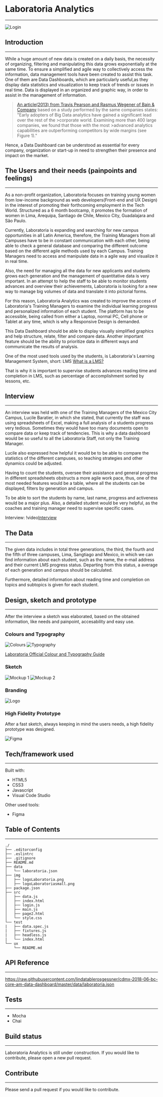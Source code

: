 
# Laboratoria Analytics

------------------------------------------------------------------------------------------------
![Login](src/img/Login.png)

## Introduction

------------------------------------------------------------------------------------------------

While a huge amount of new data is created on a daily basis, the necessity of organizing, filtering and manipulating this data grows exponentially at the same time. To ensure a simplified and agile way to collectively access the information, data management tools have been created to assist this task. One of them are Data Dashboards, which are particularly useful,as they display data statistics and visualization to keep track of trends or issues in real time. Data is displayed in an organized and graphic way, in order to assist in the management of information.

>[An article(2013) from Travis Pearson and Rasmus Wegener of Bain & Company](http://www.bain.com/publications/articles/big_data_the_organizational_challenge.aspx)
>based on a study performed by the same companies states:
>"Early adopters of Big Data analytics have gained a significant lead over the rest of the >corporate world. Examining more than 400 large companies, we found that those with the most >advanced analytics capabilities are outperforming competitors by wide margins (see Figure 1)."

Hence, a Data Dashboard can be understood as essential for every company, organization or start-up in need to strengthen their presence and impact on the market.

## The Users and their needs (painpoints and feelings)

------------------------------------------------------------------------------------------------

As a non-profit organization, Laboratoria focuses on training young women from low-income background as web developers(Front-end and UX Design) in the interest of promoting their forthcoming employment in the Tech World. Structured as a 6 month bootcamp, it promotes the formation of women in Lima, Arequipa, Santiago de Chile, Mexico City, Guadalajara and São Paulo.

Currently, Laboratoria is expanding and searching for new campus opportunities in all Latin America, therefore, the Training Managers from all Campuses have to be in constant communication with each other, being able to check a general database and comparing the different outcome based on the different agile methods used by each Campus. Training Managers need to access and manipulate data in a agile way and visualize it in real time.

Also, the need for managing all the data for new applicants and students grows each generation and the management of quantitative data is very important. In an attempt to help the staff to be able to monitor students advances and overview their achievements, Laboratoria is looking for a new way to manage big volumes of data and translate it into pictorial forms.

For this reason, Laboratoria Analytics was created to improve the access of Laboratoria's Training Managers to examine the individual learning progress and personalized information of each student. The platform has to be accessible, being called from either a Laptop, normal PC, Cell phone or Tablet at any time, which is why a Responsive Design is demanded.

This Data Dashboard should be able to  display visually simplified graphics and help structure, relate, filter and compare data. Another important feature should be the ability to prioritize data in different ways and communicate the results of analysis.

One of the most used tools used by the students, is Laboratoria's Learning Management System, short: LMS [What is a LMS?](https://en.wikipedia.org/wiki/Learning_management_system)

That is why it is important to supervise students advances reading time and completion in LMS, such as percentage of accomplishment sorted by lessons, etc.

## Interview

------------------------------------------------------------------------------------------------
An interview was held with one of the Training Managers of the Mexico City Campus, Lucile Baratier, in which she stated, that currently the staff was using spreadsheets of Excel, making a full analysis of a students progress very tedious. Sometimes they would have too many documents open to compare data or keep track of tendencies. This is why a data dashboard would be so useful to all the Laboratoria Staff, not only the Training Manager.

Lucile also expressed how helpful it would be to be able to compare the statistics of the different campuses, so teaching strategies and other dynamics could be adjusted.

Having to count the students, oversee their assistance and general progress in different spreadsheets obstructs a more agile work pace, thus, one of the most needed features would be a table, where all the students can be displayed, filters by generation and campus.

To be able to sort the students by name, last name, progress and activeness would be a major plus. Also, a detailed student would be very helpful, as the coaches and training manager need to supervise specific cases.

Interview: !video[Interview](https://github.com/lindatablerosgessner/cdmx-2018-06-bc-core-am-data-dashboard/tree/master/img/Entrevista-Lucile.mp4)

## The Data

------------------------------------------------------------------------------------------------
The given data includes in total three generations, the third, the fourth and the fifth of three campuses, Lima, Sangtiago and Mexico, in which we can find information about each student, such as the name, the e-mail address and their current LMS progress status.
Departing from this status, a average of each generation and campus should be calculated.

Furthermore, detailed information about reading time and completion on topics and subtopics is given for each student.

## Design, sketch and prototype

------------------------------------------------------------------------------------------------
After the interview a sketch was elaborated, based on the obtained information, like needs and painpoint, accesability and easy use.

### Colours and Typography

![Colours](src/img/colours.png)
![Typography](src/img/typography.png)

[Laboratoria Official Colour and Typography Guide](https://www.behance.net/gallery/62847359/Laboratoria-Re-Branding)

### Sketch

![Mockup 1](src/img/mockup1.jfif)
![Mockup 2](src/img/mockup2.jfif)

### Branding

![Logo](src/img/logoLaboratoria.png)

### High Fidelity Prototype

After a fast sketch, always keeping in mind the users needs, a high fidelity prototype was designed.

![Figma](src/img/figmaprototype.png)

## Tech/framework used

------------------------------------------------------------------------------------------------
Built with:

* HTML5
* CSS3
* Javascript
* Visual Code Studio

Other used tools:
* Figma

## Table of Contents

------------------------------------------------------------------------------------------------

```text
./
├── .editorconfig
├── .eslintrc
├── .gitignore
├── README.md
├── data
│   └── laboratoria.json
├── img
│   ├── logoLaboratoria.png
│   ├── logoLaboratoriasmall.png
├── package.json
├── src
│   ├── data.js
│   ├── index.html
│   ├── login.js
│   ├── main.js
│   ├── page2.html
│   └── style.css
└── test
|   ├── data.spec.js
|   ├── fixtures.js
|   ├── headless.js
|   └── index.html
└── ux
    └── README.md
```

## API Reference

------------------------------------------------------------------------------------------------
<https://raw.githubusercontent.com/lindatablerosgessner/cdmx-2018-06-bc-core-am-data-dashboard/master/data/laboratoria.json>

## Tests

------------------------------------------------------------------------------------------------

* Mocha
* Chai

## Build status

------------------------------------------------------------------------------------------------
Laboratoria Analytics is still under construction. If you would like to contribute, please open a new pull request.

## Contribute

------------------------------------------------------------------------------------------------
Please send a pull request if you would like to contribute.
